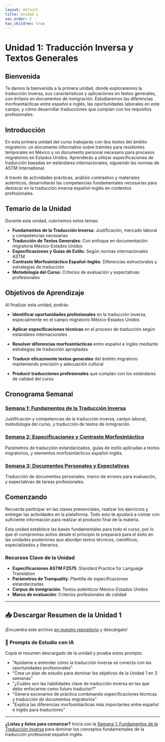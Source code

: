 ```yaml
---
layout: default
title: Unidad 1
nav_order: 3
has_children: true
---
```


# Unidad 1: Traducción Inversa y Textos Generales

## Bienvenida

Te damos la bienvenida a la primera unidad, donde exploraremos la traducción inversa, sus características y aplicaciones en textos generales, con énfasis en documentos de inmigración. Estudiaremos las diferencias morfosintácticas entre español e inglés, las oportunidades laborales en este campo, y cómo desarrollar traducciones que cumplan con los requisitos profesionales.

## Introducción

En esta primera unidad del curso trabajarás con dos textos del ámbito migratorio: un documento informativo sobre trámites para residentes temporales en México y un documento personal necesario para procesos migratorios en Estados Unidos. Aprenderás a utilizar especificaciones de traducción basadas en estándares internacionales, siguiendo las normas de ASTM International.

A través de actividades prácticas, análisis contrastivo y materiales auténticos, desarrollarás las competencias fundamentales necesarias para destacar en la traducción inversa español-inglés en contextos profesionales.

## Temario de la Unidad

Durante esta unidad, cubriremos estos temas:

- **Fundamentos de la Traducción Inversa**: Justificación, mercado laboral y competencias necesarias
- **Traducción de Textos Generales**: Con enfoque en documentación migratoria México-Estados Unidos  
- **Especificaciones y Guías de Estilo**: Según normas internacionales ASTM
- **Contraste Morfosintáctico Español-Inglés**: Diferencias estructurales y estrategias de traducción
- **Metodología del Curso**: Criterios de evaluación y expectativas profesionales

## Objetivos de Aprendizaje

Al finalizar esta unidad, podrás:

- **Identificar oportunidades profesionales** en la traducción inversa, especialmente en el campo migratorio México-Estados Unidos

- **Aplicar especificaciones técnicas** en el proceso de traducción según estándares internacionales

- **Resolver diferencias morfosintácticas** entre español e inglés mediante estrategias de traducción apropiadas

- **Traducir eficazmente textos generales** del ámbito migratorio manteniendo precisión y adecuación cultural

- **Producir traducciones profesionales** que cumplan con los estándares de calidad del curso

## Cronograma Semanal

### [Semana 1: Fundamentos de la Traducción Inversa](semana1/semana1-resumen.md)
Justificación y competencias de la traducción inversa, campo laboral, metodología del curso, y traducción de textos de inmigración.

### [Semana 2: Especificaciones y Contraste Morfosintáctico](semana2/semana2-resumen.md)  
Parámetros de traducción estandarizados, guías de estilo aplicadas a textos migratorios, y elementos morfosintácticos español-inglés.

### [Semana 3: Documentos Personales y Expectativas](semana3/semana3-resumen.md)
Traducción de documentos personales, marco de errores para evaluación, y expectativas de tareas profesionales.

## Comenzando

Recuerda participar en las clases presenciales, realizar los ejercicios y entregar las actividades en la plataforma. Todo esto te ayudará a contar con suficiente información para realizar el producto final de la materia.

Esta unidad establece las bases fundamentales para todo el curso, por lo que el compromiso activo desde el principio te preparará para el éxito en las unidades posteriores que abordan textos técnicos, científicos, especializados y literarios.

### Recursos Clave de la Unidad
- **Especificaciones ASTM F2575**: Standard Practice for Language Translation
- **Parámetros de Tranquality**: Plantilla de especificaciones estandarizadas
- **Corpus de inmigración**: Textos auténticos México-Estados Unidos
- **Marco de evaluación**: Criterios profesionales de calidad

---

## 📥 Descargar Resumen de la Unidad 1
¡Encuentra este archivo [en nuestro repositorio](https://github.com/alainamb/uic_tr18-trad-inversa-es-en/blob/main/unidad1/unidad1-resumen.md) y descárgalo!

### 🤖 Prompts de Estudio con IA
Copia el resumen descargado de la unidad y prueba estos prompts:
- "Ayúdame a entender cómo la traducción inversa se conecta con las oportunidades profesionales"
- "Crea un plan de estudio para dominar los objetivos de la Unidad 1 en 3 semanas"  
- "¿Cuáles son las habilidades clave de traducción inversa en las que debo enfocarme como futuro traductor?"
- "Genera escenarios de práctica combinando especificaciones técnicas y traducción de documentos migratorios"
- "Explica las diferencias morfosintácticas más importantes entre español e inglés para traductores"

---

**¿Listas y listos para comenzar?** Inicia con la [Semana 1: Fundamentos de la Traducción Inversa](semana1/semana1-resumen.md) para dominar los conceptos fundamentales de la traducción profesional español-inglés.
